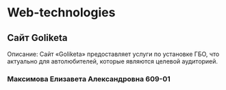 # Web-technologies

## Сайт Goliketa

Описание: Сайт «Goliketa» предоставляет услуги по установке ГБО, что актуально для автолюбителей, которые являются целевой аудиторией. 

### Максимова Елизавета Александровна 609-01
